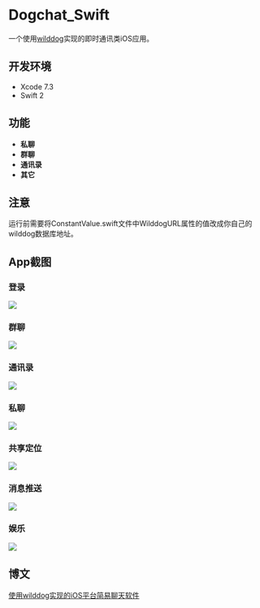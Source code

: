 # Dogchat_Swift

一个使用[wilddog](https://www.wilddog.com/?utm_source=baidu.keyword&utm_medium=cpc&utm_content=company&utm_campaign=TCS0903)实现的即时通讯类iOS应用。

## 开发环境
* Xcode 7.3
* Swift 2

## 功能
* **私聊**
* **群聊**
* **通讯录**
* **其它**


## 注意
运行前需要将ConstantValue.swift文件中WilddogURL属性的值改成你自己的wilddog数据库地址。

## App截图

### 登录
![](http://yrq110.me/img/wilddog-im/3.png)

### 群聊
![](http://yrq110.me/img/wilddog-im/6.png)

### 通讯录
![](http://yrq110.me/img/wilddog-im/7.png)

### 私聊
![](http://yrq110.me/img/wilddog-im/8.png)

### 共享定位
![](http://yrq110.me/img/wilddog-im/11.png)

### 消息推送
![](http://yrq110.me/img/wilddog-im/13.jpg)

### 娱乐
![](http://yrq110.me/img/wilddog-im/14.png)

## 博文
[使用wilddog实现的iOS平台简易聊天软件](http://yrq110.me/2016/08/06/wilddog-im/)
